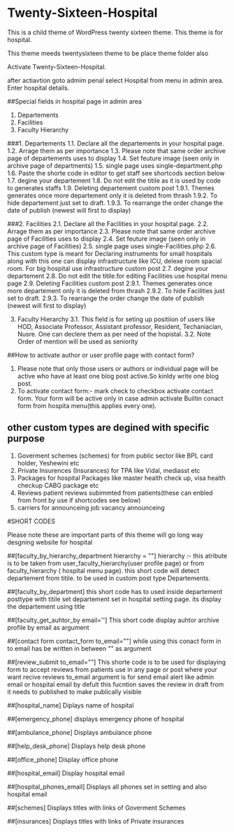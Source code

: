 # Twenty-Sixteen-Hospital
This is a child theme of WordPress twenty sixteen theme.
This theme is for hospital.

This theme meeds twentysixteen theme to be place theme folder also

Activate Twenty-Sixteen-Hospital.

after actiavtion goto admim penal
select Hospital from menu in admin area.
Enter hospital details.

##Special fields in hospital page in admin area
1. Departements
2. Facilities
3. Faculty Hierarchy


###1. Departements
      1.1. Declare all the departements in your hospital page.
      1.2. Arrage them as per importance
      1.3. Please note that same order archive page of departements uses to display
      1.4. Set feuture image (seen only in archive page of departments)
      1.5. single page uses single-department.php
      1.6. Paste the shorte code in editor to get staff see shortcods section below
      1.7. degine your departement
      1.8. Do not edit the titile as it is used by code to generates staffs
      1.9. Deleting departement custom post
          1.9.1. Themes generates once more departement only it is deleted from thrash
          1.9.2. To hide departement just set to draft.
          1.9.3. To rearrange the order change the date of publish (newest will first to display)

###2. Facilities
      2.1. Declare all the Facilities in your hospital page.
      2.2. Arrage them as per importance
      2.3. Please note that same order archive page of Facilities uses to display
      2.4. Set feuture image (seen only in archive page of Facilities)
      2.5. single page uses single-Facilities.php
      2.6. This custom type is meant for Declaring instruments for small hospitals along with this one can display infrastructure like    ICU, delexe room spacial room. For big hospital use infrastructure custom post
      2.7. degine your departement
      2.8. Do not edit the titile.for editing Facilities use hospital menu page
      2.9. Deleting Facilities custom post
          2.9.1. Themes generates once more departement only it is deleted from thrash
          2.9.2. To hide Facilities just set to draft.
          2.9.3. To rearrange the order change the date of publish (newest will first to display)

3. Faculty Hierarchy
  3.1. This field is for seting up positiion of users like HOD, Associate Professor, Assistant professor, Resident, Techaniacian, Nusre. One can declere them as per need of the hopistal.
  3.2. Note Order of mention will be used as seniority



##How to activate author or user profile page with contact form?
 1. Please note that only those users or authors or individual page will be active who have at least one blog post active.So kinldy write one blog post.
 2. To activate contact form:- mark check to checkbox activate contact form. Your form will be active only in case admin activate Builtin conact form from hospita menu(this applies every one).

## other custom types are degined with specific purpose
  1. Goverment schemes (schemes) for from public sector like BPL card holder, Yeshewini etc
  4. Private Insurences (Insurances) for TPA like Vidal, mediasst etc
  4. Packages for hospital Packages like master health check up, visa health checkup CABG package etc
  4. Reviews patient reviews subimmted from patients(these can enbled from front by use if shortcodes see below)
  4. carriers for announceing job vacancy announceing

#SHORT CODES

Please note these are important parts of this theme will go long way desgning website for hospital


##[faculty_by_hierarchy_department hierarchy = ""]
hierarchy :- this atribute is to be taken from user_faculty_hierarchy(user profile page) or from faculty_hierarchy ( hospital menu page).
this short code will detect departement from titile.
to be used in custom post type Departements.

##[faculty_by_department]
this short code has to used inside departement posttype with titile set departement set in hospital setting page. its display the departement using title

##[faculty_get_auhtor_by email='']
This short code display auhtor archive profile by email as argument

##[contact form contact_form to_email=""]
while using this conact form in to email has be written in between "" as argument

##[review_submit to_email=""]
This shorte code is to be used for displaying form to accept reviews from patients
use in any page or post where your want recive reviews
to_email argument is for send email alert like admin email or hospital email
by defult this fucntion saves the review in draft from
it needs to published to make publically visible

##[hospital_name]
Diplays name of hospital

##[emergency_phone]
displays emergency phone of hospital

##[ambulance_phone]
Displays ambulance phone

##[help_desk_phone]
Displays help desk phone

##[office_phone]
Display office phone

##[hospital_email]
Display hospital email


##[hospital_phones_email]
Displays all phones set in setting and also hospital email


##[schemes]
Displays titles with links of Goverment Schemes

##[insurances]
Displays titles with links of Private insurances
